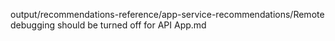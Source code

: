 output/recommendations-reference/app-service-recommendations/Remote debugging should be turned off for API App.md